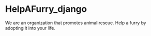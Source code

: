 # HelpAFurry_django
We are an organization that promotes animal rescue. Help a furry by adopting it into your life.
